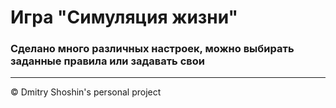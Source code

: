 # Игра "Симуляция жизни"

### Сделано много различных настроек, можно выбирать заданные правила или задавать свои
---
&copy; Dmitry Shoshin's personal project
